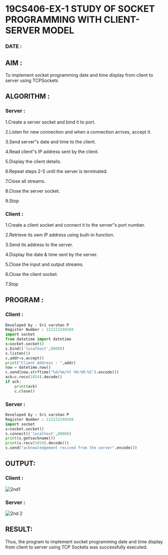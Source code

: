 # 19CS406-EX-1 STUDY OF SOCKET PROGRAMMING WITH CLIENT-SERVER MODEL

### DATE : 

## AIM :
To implement socket programming date and time display from client to server using TCPSockets

## ALGORITHM :
### Server :
1.Create a server socket and bind it to port.

2.Listen for new connection and when a connection arrives, accept it.

3.Send server‟s date and time to the client.

4.Read client‟s IP address sent by the client.

5.Display the client details.

6.Repeat steps 2-5 until the server is terminated.

7.Close all streams.

8.Close the server socket.

9.Stop

### Client :
1.Create a client socket and connect it to the server‟s port number.

2.Retrieve its own IP address using built-in function.

3.Send its address to the server.

4.Display the date & time sent by the server.

5.Close the input and output streams.

6.Close the client socket.

7.Stop

## PROGRAM :
### Client :
```python
Developed by : Sri varshan P
Register Number : 212222240104
import socket
from datetime import datetime
s=socket.socket()
s.bind(('localhost',8000))
s.listen(5)
c,addr=s.accept()
print("Client Address : ",addr)
now = datetime.now()
c.send(now.strftime("%d/%m/%Y %H:%M:%S").encode())
ack=c.recv(1024).decode()
if ack:
    print(ack)
    c.close()
```
### Server :
```py
Developed by : Sri varshan P
Register Number : 212222240104
import socket
s=socket.socket()
s.connect(('localhost',8000))
print(s.getsockname())
print(s.recv(1024).decode())
s.send("acknowledgement recived from the server".encode())
```




## OUTPUT:

### Client :
![2nd1](https://github.com/PSriVarshan/19CS406-EX-1/assets/114944059/c5bd204c-ec79-4c93-af05-26f7dc63b116)

### Server :
![2nd 2](https://github.com/PSriVarshan/19CS406-EX-1/assets/114944059/767a7e48-da84-4603-b2d4-8e40bf55c648)




## RESULT:
Thus, the program to implement socket programming date and time display from client to server using TCP Sockets was successfully executed.
